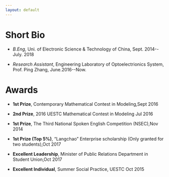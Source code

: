 ```yaml
---
layout: default
---
```



# Short Bio

- *B.Eng*, Uni. of Electronic Science &amp; Technology of China, Sept. 2014--July. 2018

- *Research Assistant*, Engineering Laboratory of Optoelectrionics System, Prof. Ping Zhang, June.2016--Now.

# Awards

- **1st Prize**, Contemporary Mathematical Contest in Modeling,Sept 2016

- **2nd Prize**, 2016 UESTC Mathematical Contest in Modeling	Jul 2016

- **1st Prize**, The Third National Spoken English Competition (NSEC),Nov 2014

- **1st Prize (Top 5%)**,	“Langchao” Enterprise scholarship (Only granted for two students),Oct 2017

- **Excellent Leadership**,	Minister of Public Relations Department in Student Union,Oct 2017

- **Excellent Individual**,	Summer Social Practice, UESTC	Oct 2015



